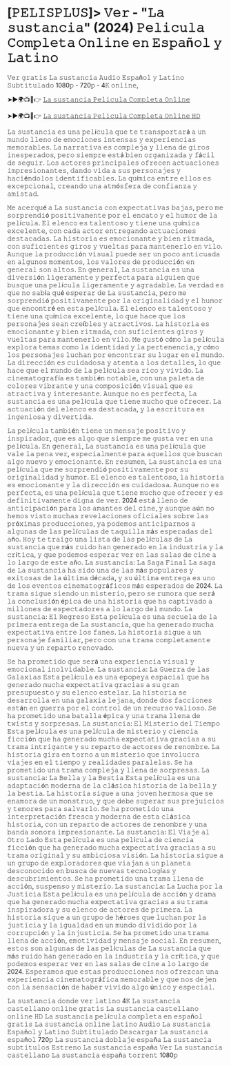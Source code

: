 # [𝙿𝙴𝙻𝙸𝚂𝙿𝙻𝚄𝚂]> 𝚅𝚎𝚛 - "𝙻𝚊 𝚜𝚞𝚜𝚝𝚊𝚗𝚌𝚒𝚊" (2024) 𝙿𝚎𝚕𝚒𝚌𝚞𝚕𝚊 𝙲𝚘𝚖𝚙𝚕𝚎𝚝𝚊 𝙾𝚗𝚕𝚒𝚗𝚎 𝚎𝚗 𝙴𝚜𝚙𝚊ñ𝚘𝚕 𝚢 𝙻𝚊𝚝𝚒𝚗𝚘 

𝚅𝚎𝚛 𝚐𝚛𝚊𝚝𝚒𝚜 𝙻𝚊 𝚜𝚞𝚜𝚝𝚊𝚗𝚌𝚒𝚊 𝙰𝚞𝚍𝚒𝚘 𝙴𝚜𝚙𝚊ñ𝚘𝚕 𝚢 𝙻𝚊𝚝𝚒𝚗𝚘 𝚂𝚞𝚋𝚝𝚒𝚝𝚞𝚕𝚊𝚍𝚘 1080𝚙 - 720𝚙 - 4𝙺 𝚘𝚗𝚕𝚒𝚗𝚎,

➤►🌍📺📱👉  [𝙻𝚊 𝚜𝚞𝚜𝚝𝚊𝚗𝚌𝚒𝚊 𝙿𝚎𝚕𝚒𝚌𝚞𝚕𝚊 𝙲𝚘𝚖𝚙𝚕𝚎𝚝𝚊 𝙾𝚗𝚕𝚒𝚗𝚎](https://tinyurl.com/3p844cjn)

➤►🌍📺📱👉  [𝙻𝚊 𝚜𝚞𝚜𝚝𝚊𝚗𝚌𝚒𝚊 𝙿𝚎𝚕𝚒𝚌𝚞𝚕𝚊 𝙲𝚘𝚖𝚙𝚕𝚎𝚝𝚊 𝙾𝚗𝚕𝚒𝚗𝚎 𝙷𝙳](https://tinyurl.com/3p844cjn)

𝙻𝚊 𝚜𝚞𝚜𝚝𝚊𝚗𝚌𝚒𝚊 𝚎𝚜 𝚞𝚗𝚊 𝚙𝚎𝚕í𝚌𝚞𝚕𝚊 𝚚𝚞𝚎 𝚝𝚎 𝚝𝚛𝚊𝚗𝚜𝚙𝚘𝚛𝚝𝚊𝚛á 𝚊 𝚞𝚗 𝚖𝚞𝚗𝚍𝚘 𝚕𝚕𝚎𝚗𝚘 𝚍𝚎 𝚎𝚖𝚘𝚌𝚒𝚘𝚗𝚎𝚜 𝚒𝚗𝚝𝚎𝚗𝚜𝚊𝚜 𝚢 𝚎𝚡𝚙𝚎𝚛𝚒𝚎𝚗𝚌𝚒𝚊𝚜 𝚖𝚎𝚖𝚘𝚛𝚊𝚋𝚕𝚎𝚜. 𝙻𝚊 𝚗𝚊𝚛𝚛𝚊𝚝𝚒𝚟𝚊 𝚎𝚜 𝚌𝚘𝚖𝚙𝚕𝚎𝚓𝚊 𝚢 𝚕𝚕𝚎𝚗𝚊 𝚍𝚎 𝚐𝚒𝚛𝚘𝚜 𝚒𝚗𝚎𝚜𝚙𝚎𝚛𝚊𝚍𝚘𝚜, 𝚙𝚎𝚛𝚘 𝚜𝚒𝚎𝚖𝚙𝚛𝚎 𝚎𝚜𝚝á 𝚋𝚒𝚎𝚗 𝚘𝚛𝚐𝚊𝚗𝚒𝚣𝚊𝚍𝚊 𝚢 𝚏á𝚌𝚒𝚕 𝚍𝚎 𝚜𝚎𝚐𝚞𝚒𝚛. 𝙻𝚘𝚜 𝚊𝚌𝚝𝚘𝚛𝚎𝚜 𝚙𝚛𝚒𝚗𝚌𝚒𝚙𝚊𝚕𝚎𝚜 𝚘𝚏𝚛𝚎𝚌𝚎𝚗 𝚊𝚌𝚝𝚞𝚊𝚌𝚒𝚘𝚗𝚎𝚜 𝚒𝚖𝚙𝚛𝚎𝚜𝚒𝚘𝚗𝚊𝚗𝚝𝚎𝚜, 𝚍𝚊𝚗𝚍𝚘 𝚟𝚒𝚍𝚊 𝚊 𝚜𝚞𝚜 𝚙𝚎𝚛𝚜𝚘𝚗𝚊𝚓𝚎𝚜 𝚢 𝚑𝚊𝚌𝚒é𝚗𝚍𝚘𝚕𝚘𝚜 𝚒𝚍𝚎𝚗𝚝𝚒𝚏𝚒𝚌𝚊𝚋𝚕𝚎𝚜. 𝙻𝚊 𝚚𝚞í𝚖𝚒𝚌𝚊 𝚎𝚗𝚝𝚛𝚎 𝚎𝚕𝚕𝚘𝚜 𝚎𝚜 𝚎𝚡𝚌𝚎𝚙𝚌𝚒𝚘𝚗𝚊𝚕, 𝚌𝚛𝚎𝚊𝚗𝚍𝚘 𝚞𝚗𝚊 𝚊𝚝𝚖ó𝚜𝚏𝚎𝚛𝚊 𝚍𝚎 𝚌𝚘𝚗𝚏𝚒𝚊𝚗𝚣𝚊 𝚢 𝚊𝚖𝚒𝚜𝚝𝚊𝚍.

𝙼𝚎 𝚊𝚌𝚎𝚛𝚚𝚞é 𝚊 𝙻𝚊 𝚜𝚞𝚜𝚝𝚊𝚗𝚌𝚒𝚊 𝚌𝚘𝚗 𝚎𝚡𝚙𝚎𝚌𝚝𝚊𝚝𝚒𝚟𝚊𝚜 𝚋𝚊𝚓𝚊𝚜, 𝚙𝚎𝚛𝚘 𝚖𝚎 𝚜𝚘𝚛𝚙𝚛𝚎𝚗𝚍𝚒ó 𝚙𝚘𝚜𝚒𝚝𝚒𝚟𝚊𝚖𝚎𝚗𝚝𝚎 𝚙𝚘𝚛 𝚎𝚕 𝚎𝚗𝚌𝚊𝚝𝚘 𝚢 𝚎𝚕 𝚑𝚞𝚖𝚘𝚛 𝚍𝚎 𝚕𝚊 𝚙𝚎𝚕í𝚌𝚞𝚕𝚊. 𝙴𝚕 𝚎𝚕𝚎𝚗𝚌𝚘 𝚎𝚜 𝚝𝚊𝚕𝚎𝚗𝚝𝚘𝚜𝚘 𝚢 𝚝𝚒𝚎𝚗𝚎 𝚞𝚗𝚊 𝚚𝚞í𝚖𝚒𝚌𝚊 𝚎𝚡𝚌𝚎𝚕𝚎𝚗𝚝𝚎, 𝚌𝚘𝚗 𝚌𝚊𝚍𝚊 𝚊𝚌𝚝𝚘𝚛 𝚎𝚗𝚝𝚛𝚎𝚐𝚊𝚗𝚍𝚘 𝚊𝚌𝚝𝚞𝚊𝚌𝚒𝚘𝚗𝚎𝚜 𝚍𝚎𝚜𝚝𝚊𝚌𝚊𝚍𝚊𝚜. 𝙻𝚊 𝚑𝚒𝚜𝚝𝚘𝚛𝚒𝚊 𝚎𝚜 𝚎𝚖𝚘𝚌𝚒𝚘𝚗𝚊𝚗𝚝𝚎 𝚢 𝚋𝚒𝚎𝚗 𝚛𝚒𝚝𝚖𝚊𝚍𝚊, 𝚌𝚘𝚗 𝚜𝚞𝚏𝚒𝚌𝚒𝚎𝚗𝚝𝚎𝚜 𝚐𝚒𝚛𝚘𝚜 𝚢 𝚟𝚞𝚎𝚕𝚝𝚊𝚜 𝚙𝚊𝚛𝚊 𝚖𝚊𝚗𝚝𝚎𝚗𝚎𝚛𝚕𝚘 𝚎𝚗 𝚟𝚒𝚕𝚘. 𝙰𝚞𝚗𝚚𝚞𝚎 𝚕𝚊 𝚙𝚛𝚘𝚍𝚞𝚌𝚌𝚒ó𝚗 𝚟𝚒𝚜𝚞𝚊𝚕 𝚙𝚞𝚎𝚍𝚎 𝚜𝚎𝚛 𝚞𝚗 𝚙𝚘𝚌𝚘 𝚊𝚗𝚝𝚒𝚌𝚞𝚊𝚍𝚊 𝚎𝚗 𝚊𝚕𝚐𝚞𝚗𝚘𝚜 𝚖𝚘𝚖𝚎𝚗𝚝𝚘𝚜, 𝚕𝚘𝚜 𝚟𝚊𝚕𝚘𝚛𝚎𝚜 𝚍𝚎 𝚙𝚛𝚘𝚍𝚞𝚌𝚌𝚒ó𝚗 𝚎𝚗 𝚐𝚎𝚗𝚎𝚛𝚊𝚕 𝚜𝚘𝚗 𝚊𝚕𝚝𝚘𝚜. 𝙴𝚗 𝚐𝚎𝚗𝚎𝚛𝚊𝚕, 𝙻𝚊 𝚜𝚞𝚜𝚝𝚊𝚗𝚌𝚒𝚊 𝚎𝚜 𝚞𝚗𝚊 𝚍𝚒𝚟𝚎𝚛𝚜𝚒ó𝚗 𝚕𝚒𝚐𝚎𝚛𝚊𝚖𝚎𝚗𝚝𝚎 𝚢 𝚙𝚎𝚛𝚏𝚎𝚌𝚝𝚊 𝚙𝚊𝚛𝚊 𝚊𝚕𝚐𝚞𝚒𝚎𝚗 𝚚𝚞𝚎 𝚋𝚞𝚜𝚚𝚞𝚎 𝚞𝚗𝚊 𝚙𝚎𝚕í𝚌𝚞𝚕𝚊 𝚕𝚒𝚐𝚎𝚛𝚊𝚖𝚎𝚗𝚝𝚎 𝚢 𝚊𝚐𝚛𝚊𝚍𝚊𝚋𝚕𝚎. 𝙻𝚊 𝚟𝚎𝚛𝚍𝚊𝚍 𝚎𝚜 𝚚𝚞𝚎 𝚗𝚘 𝚜𝚊𝚋í𝚊 𝚚𝚞é 𝚎𝚜𝚙𝚎𝚛𝚊𝚛 𝚍𝚎 𝙻𝚊 𝚜𝚞𝚜𝚝𝚊𝚗𝚌𝚒𝚊, 𝚙𝚎𝚛𝚘 𝚖𝚎 𝚜𝚘𝚛𝚙𝚛𝚎𝚗𝚍𝚒ó 𝚙𝚘𝚜𝚒𝚝𝚒𝚟𝚊𝚖𝚎𝚗𝚝𝚎 𝚙𝚘𝚛 𝚕𝚊 𝚘𝚛𝚒𝚐𝚒𝚗𝚊𝚕𝚒𝚍𝚊𝚍 𝚢 𝚎𝚕 𝚑𝚞𝚖𝚘𝚛 𝚚𝚞𝚎 𝚎𝚗𝚌𝚘𝚗𝚝𝚛é 𝚎𝚗 𝚎𝚜𝚝𝚊 𝚙𝚎𝚕í𝚌𝚞𝚕𝚊. 𝙴𝚕 𝚎𝚕𝚎𝚗𝚌𝚘 𝚎𝚜 𝚝𝚊𝚕𝚎𝚗𝚝𝚘𝚜𝚘 𝚢 𝚝𝚒𝚎𝚗𝚎 𝚞𝚗𝚊 𝚚𝚞í𝚖𝚒𝚌𝚊 𝚎𝚡𝚌𝚎𝚕𝚎𝚗𝚝𝚎, 𝚕𝚘 𝚚𝚞𝚎 𝚑𝚊𝚌𝚎 𝚚𝚞𝚎 𝚕𝚘𝚜 𝚙𝚎𝚛𝚜𝚘𝚗𝚊𝚓𝚎𝚜 𝚜𝚎𝚊𝚗 𝚌𝚛𝚎í𝚋𝚕𝚎𝚜 𝚢 𝚊𝚝𝚛𝚊𝚌𝚝𝚒𝚟𝚘𝚜. 𝙻𝚊 𝚑𝚒𝚜𝚝𝚘𝚛𝚒𝚊 𝚎𝚜 𝚎𝚖𝚘𝚌𝚒𝚘𝚗𝚊𝚗𝚝𝚎 𝚢 𝚋𝚒𝚎𝚗 𝚛𝚒𝚝𝚖𝚊𝚍𝚊, 𝚌𝚘𝚗 𝚜𝚞𝚏𝚒𝚌𝚒𝚎𝚗𝚝𝚎𝚜 𝚐𝚒𝚛𝚘𝚜 𝚢 𝚟𝚞𝚎𝚕𝚝𝚊𝚜 𝚙𝚊𝚛𝚊 𝚖𝚊𝚗𝚝𝚎𝚗𝚎𝚛𝚕𝚘 𝚎𝚗 𝚟𝚒𝚕𝚘. 𝙼𝚎 𝚐𝚞𝚜𝚝ó 𝚌ó𝚖𝚘 𝚕𝚊 𝚙𝚎𝚕í𝚌𝚞𝚕𝚊 𝚎𝚡𝚙𝚕𝚘𝚛𝚊 𝚝𝚎𝚖𝚊𝚜 𝚌𝚘𝚖𝚘 𝚕𝚊 𝚒𝚍𝚎𝚗𝚝𝚒𝚍𝚊𝚍 𝚢 𝚕𝚊 𝚙𝚎𝚛𝚝𝚎𝚗𝚎𝚗𝚌𝚒𝚊, 𝚢 𝚌ó𝚖𝚘 𝚕𝚘𝚜 𝚙𝚎𝚛𝚜𝚘𝚗𝚊𝚓𝚎𝚜 𝚕𝚞𝚌𝚑𝚊𝚗 𝚙𝚘𝚛 𝚎𝚗𝚌𝚘𝚗𝚝𝚛𝚊𝚛 𝚜𝚞 𝚕𝚞𝚐𝚊𝚛 𝚎𝚗 𝚎𝚕 𝚖𝚞𝚗𝚍𝚘. 𝙻𝚊 𝚍𝚒𝚛𝚎𝚌𝚌𝚒ó𝚗 𝚎𝚜 𝚌𝚞𝚒𝚍𝚊𝚍𝚘𝚜𝚊 𝚢 𝚊𝚝𝚎𝚗𝚝𝚊 𝚊 𝚕𝚘𝚜 𝚍𝚎𝚝𝚊𝚕𝚕𝚎𝚜, 𝚕𝚘 𝚚𝚞𝚎 𝚑𝚊𝚌𝚎 𝚚𝚞𝚎 𝚎𝚕 𝚖𝚞𝚗𝚍𝚘 𝚍𝚎 𝚕𝚊 𝚙𝚎𝚕í𝚌𝚞𝚕𝚊 𝚜𝚎𝚊 𝚛𝚒𝚌𝚘 𝚢 𝚟𝚒𝚟𝚒𝚍𝚘. 𝙻𝚊 𝚌𝚒𝚗𝚎𝚖𝚊𝚝𝚘𝚐𝚛𝚊𝚏í𝚊 𝚎𝚜 𝚝𝚊𝚖𝚋𝚒é𝚗 𝚗𝚘𝚝𝚊𝚋𝚕𝚎, 𝚌𝚘𝚗 𝚞𝚗𝚊 𝚙𝚊𝚕𝚎𝚝𝚊 𝚍𝚎 𝚌𝚘𝚕𝚘𝚛𝚎𝚜 𝚟𝚒𝚋𝚛𝚊𝚗𝚝𝚎 𝚢 𝚞𝚗𝚊 𝚌𝚘𝚖𝚙𝚘𝚜𝚒𝚌𝚒ó𝚗 𝚟𝚒𝚜𝚞𝚊𝚕 𝚚𝚞𝚎 𝚎𝚜 𝚊𝚝𝚛𝚊𝚌𝚝𝚒𝚟𝚊 𝚢 𝚒𝚗𝚝𝚎𝚛𝚎𝚜𝚊𝚗𝚝𝚎. 𝙰𝚞𝚗𝚚𝚞𝚎 𝚗𝚘 𝚎𝚜 𝚙𝚎𝚛𝚏𝚎𝚌𝚝𝚊, 𝙻𝚊 𝚜𝚞𝚜𝚝𝚊𝚗𝚌𝚒𝚊 𝚎𝚜 𝚞𝚗𝚊 𝚙𝚎𝚕í𝚌𝚞𝚕𝚊 𝚚𝚞𝚎 𝚝𝚒𝚎𝚗𝚎 𝚖𝚞𝚌𝚑𝚘 𝚚𝚞𝚎 𝚘𝚏𝚛𝚎𝚌𝚎𝚛. 𝙻𝚊 𝚊𝚌𝚝𝚞𝚊𝚌𝚒ó𝚗 𝚍𝚎𝚕 𝚎𝚕𝚎𝚗𝚌𝚘 𝚎𝚜 𝚍𝚎𝚜𝚝𝚊𝚌𝚊𝚍𝚊, 𝚢 𝚕𝚊 𝚎𝚜𝚌𝚛𝚒𝚝𝚞𝚛𝚊 𝚎𝚜 𝚒𝚗𝚐𝚎𝚗𝚒𝚘𝚜𝚊 𝚢 𝚍𝚒𝚟𝚎𝚛𝚝𝚒𝚍𝚊. 

𝙻𝚊 𝚙𝚎𝚕í𝚌𝚞𝚕𝚊 𝚝𝚊𝚖𝚋𝚒é𝚗 𝚝𝚒𝚎𝚗𝚎 𝚞𝚗 𝚖𝚎𝚗𝚜𝚊𝚓𝚎 𝚙𝚘𝚜𝚒𝚝𝚒𝚟𝚘 𝚢 𝚒𝚗𝚜𝚙𝚒𝚛𝚊𝚍𝚘𝚛, 𝚚𝚞𝚎 𝚎𝚜 𝚊𝚕𝚐𝚘 𝚚𝚞𝚎 𝚜𝚒𝚎𝚖𝚙𝚛𝚎 𝚖𝚎 𝚐𝚞𝚜𝚝𝚊 𝚟𝚎𝚛 𝚎𝚗 𝚞𝚗𝚊 𝚙𝚎𝚕í𝚌𝚞𝚕𝚊. 𝙴𝚗 𝚐𝚎𝚗𝚎𝚛𝚊𝚕, 𝙻𝚊 𝚜𝚞𝚜𝚝𝚊𝚗𝚌𝚒𝚊 𝚎𝚜 𝚞𝚗𝚊 𝚙𝚎𝚕í𝚌𝚞𝚕𝚊 𝚚𝚞𝚎 𝚟𝚊𝚕𝚎 𝚕𝚊 𝚙𝚎𝚗𝚊 𝚟𝚎𝚛, 𝚎𝚜𝚙𝚎𝚌𝚒𝚊𝚕𝚖𝚎𝚗𝚝𝚎 𝚙𝚊𝚛𝚊 𝚊𝚚𝚞𝚎𝚕𝚕𝚘𝚜 𝚚𝚞𝚎 𝚋𝚞𝚜𝚌𝚊𝚗 𝚊𝚕𝚐𝚘 𝚗𝚞𝚎𝚟𝚘 𝚢 𝚎𝚖𝚘𝚌𝚒𝚘𝚗𝚊𝚗𝚝𝚎. 𝙴𝚗 𝚛𝚎𝚜𝚞𝚖𝚎𝚗, 𝙻𝚊 𝚜𝚞𝚜𝚝𝚊𝚗𝚌𝚒𝚊 𝚎𝚜 𝚞𝚗𝚊 𝚙𝚎𝚕í𝚌𝚞𝚕𝚊 𝚚𝚞𝚎 𝚖𝚎 𝚜𝚘𝚛𝚙𝚛𝚎𝚗𝚍𝚒ó 𝚙𝚘𝚜𝚒𝚝𝚒𝚟𝚊𝚖𝚎𝚗𝚝𝚎 𝚙𝚘𝚛 𝚜𝚞 𝚘𝚛𝚒𝚐𝚒𝚗𝚊𝚕𝚒𝚍𝚊𝚍 𝚢 𝚑𝚞𝚖𝚘𝚛. 𝙴𝚕 𝚎𝚕𝚎𝚗𝚌𝚘 𝚎𝚜 𝚝𝚊𝚕𝚎𝚗𝚝𝚘𝚜𝚘, 𝚕𝚊 𝚑𝚒𝚜𝚝𝚘𝚛𝚒𝚊 𝚎𝚜 𝚎𝚖𝚘𝚌𝚒𝚘𝚗𝚊𝚗𝚝𝚎 𝚢 𝚕𝚊 𝚍𝚒𝚛𝚎𝚌𝚌𝚒ó𝚗 𝚎𝚜 𝚌𝚞𝚒𝚍𝚊𝚍𝚘𝚜𝚊. 𝙰𝚞𝚗𝚚𝚞𝚎 𝚗𝚘 𝚎𝚜 𝚙𝚎𝚛𝚏𝚎𝚌𝚝𝚊, 𝚎𝚜 𝚞𝚗𝚊 𝚙𝚎𝚕í𝚌𝚞𝚕𝚊 𝚚𝚞𝚎 𝚝𝚒𝚎𝚗𝚎 𝚖𝚞𝚌𝚑𝚘 𝚚𝚞𝚎 𝚘𝚏𝚛𝚎𝚌𝚎𝚛 𝚢 𝚎𝚜 𝚍𝚎𝚏𝚒𝚗𝚒𝚝𝚒𝚟𝚊𝚖𝚎𝚗𝚝𝚎 𝚍𝚒𝚐𝚗𝚊 𝚍𝚎 𝚟𝚎𝚛. 2024 𝚎𝚜𝚝á 𝚕𝚕𝚎𝚗𝚘 𝚍𝚎 𝚊𝚗𝚝𝚒𝚌𝚒𝚙𝚊𝚌𝚒ó𝚗 𝚙𝚊𝚛𝚊 𝚕𝚘𝚜 𝚊𝚖𝚊𝚗𝚝𝚎𝚜 𝚍𝚎𝚕 𝚌𝚒𝚗𝚎, 𝚢 𝚊𝚞𝚗𝚚𝚞𝚎 𝚊ú𝚗 𝚗𝚘 𝚑𝚎𝚖𝚘𝚜 𝚟𝚒𝚜𝚝𝚘 𝚖𝚞𝚌𝚑𝚊𝚜 𝚛𝚎𝚟𝚎𝚕𝚊𝚌𝚒𝚘𝚗𝚎𝚜 𝚘𝚏𝚒𝚌𝚒𝚊𝚕𝚎𝚜 𝚜𝚘𝚋𝚛𝚎 𝚕𝚊𝚜 𝚙𝚛ó𝚡𝚒𝚖𝚊𝚜 𝚙𝚛𝚘𝚍𝚞𝚌𝚌𝚒𝚘𝚗𝚎𝚜, 𝚢𝚊 𝚙𝚘𝚍𝚎𝚖𝚘𝚜 𝚊𝚗𝚝𝚒𝚌𝚒𝚙𝚊𝚛𝚗𝚘𝚜 𝚊 𝚊𝚕𝚐𝚞𝚗𝚊𝚜 𝚍𝚎 𝚕𝚊𝚜 𝚙𝚎𝚕í𝚌𝚞𝚕𝚊𝚜 𝚍𝚎 𝚝𝚊𝚚𝚞𝚒𝚕𝚕𝚊 𝚖á𝚜 𝚎𝚜𝚙𝚎𝚛𝚊𝚍𝚊𝚜 𝚍𝚎𝚕 𝚊ñ𝚘. 𝙷𝚘𝚢 𝚝𝚎 𝚝𝚛𝚊𝚒𝚐𝚘 𝚞𝚗𝚊 𝚕𝚒𝚜𝚝𝚊 𝚍𝚎 𝚕𝚊𝚜 𝚙𝚎𝚕í𝚌𝚞𝚕𝚊𝚜 𝚍𝚎 𝙻𝚊 𝚜𝚞𝚜𝚝𝚊𝚗𝚌𝚒𝚊 𝚚𝚞𝚎 𝚖á𝚜 𝚛𝚞𝚒𝚍𝚘 𝚑𝚊𝚗 𝚐𝚎𝚗𝚎𝚛𝚊𝚍𝚘 𝚎𝚗 𝚕𝚊 𝚒𝚗𝚍𝚞𝚜𝚝𝚛𝚒𝚊 𝚢 𝚕𝚊 𝚌𝚛í𝚝𝚒𝚌𝚊, 𝚢 𝚚𝚞𝚎 𝚙𝚘𝚍𝚎𝚖𝚘𝚜 𝚎𝚜𝚙𝚎𝚛𝚊𝚛 𝚟𝚎𝚛 𝚎𝚗 𝚕𝚊𝚜 𝚜𝚊𝚕𝚊𝚜 𝚍𝚎 𝚌𝚒𝚗𝚎 𝚊 𝚕𝚘 𝚕𝚊𝚛𝚐𝚘 𝚍𝚎 𝚎𝚜𝚝𝚎 𝚊ñ𝚘. 𝙻𝚊 𝚜𝚞𝚜𝚝𝚊𝚗𝚌𝚒𝚊: 𝙻𝚊 𝚂𝚊𝚐𝚊 𝙵𝚒𝚗𝚊𝚕 𝙻𝚊 𝚜𝚊𝚐𝚊 𝚍𝚎 𝙻𝚊 𝚜𝚞𝚜𝚝𝚊𝚗𝚌𝚒𝚊 𝚑𝚊 𝚜𝚒𝚍𝚘 𝚞𝚗𝚊 𝚍𝚎 𝚕𝚊𝚜 𝚖á𝚜 𝚙𝚘𝚙𝚞𝚕𝚊𝚛𝚎𝚜 𝚢 𝚎𝚡𝚒𝚝𝚘𝚜𝚊𝚜 𝚍𝚎 𝚕𝚊 ú𝚕𝚝𝚒𝚖𝚊 𝚍é𝚌𝚊𝚍𝚊, 𝚢 𝚜𝚞 ú𝚕𝚝𝚒𝚖𝚊 𝚎𝚗𝚝𝚛𝚎𝚐𝚊 𝚎𝚜 𝚞𝚗𝚘 𝚍𝚎 𝚕𝚘𝚜 𝚎𝚟𝚎𝚗𝚝𝚘𝚜 𝚌𝚒𝚗𝚎𝚖𝚊𝚝𝚘𝚐𝚛á𝚏𝚒𝚌𝚘𝚜 𝚖á𝚜 𝚎𝚜𝚙𝚎𝚛𝚊𝚍𝚘𝚜 𝚍𝚎 2024. 𝙻𝚊 𝚝𝚛𝚊𝚖𝚊 𝚜𝚒𝚐𝚞𝚎 𝚜𝚒𝚎𝚗𝚍𝚘 𝚞𝚗 𝚖𝚒𝚜𝚝𝚎𝚛𝚒𝚘, 𝚙𝚎𝚛𝚘 𝚜𝚎 𝚛𝚞𝚖𝚘𝚛𝚊 𝚚𝚞𝚎 𝚜𝚎𝚛á 𝚕𝚊 𝚌𝚘𝚗𝚌𝚕𝚞𝚜𝚒ó𝚗 é𝚙𝚒𝚌𝚊 𝚍𝚎 𝚞𝚗𝚊 𝚑𝚒𝚜𝚝𝚘𝚛𝚒𝚊 𝚚𝚞𝚎 𝚑𝚊 𝚌𝚊𝚙𝚝𝚒𝚟𝚊𝚍𝚘 𝚊 𝚖𝚒𝚕𝚕𝚘𝚗𝚎𝚜 𝚍𝚎 𝚎𝚜𝚙𝚎𝚌𝚝𝚊𝚍𝚘𝚛𝚎𝚜 𝚊 𝚕𝚘 𝚕𝚊𝚛𝚐𝚘 𝚍𝚎𝚕 𝚖𝚞𝚗𝚍𝚘. 𝙻𝚊 𝚜𝚞𝚜𝚝𝚊𝚗𝚌𝚒𝚊: 𝙴𝚕 𝚁𝚎𝚐𝚛𝚎𝚜𝚘 𝙴𝚜𝚝𝚊 𝚙𝚎𝚕í𝚌𝚞𝚕𝚊 𝚎𝚜 𝚞𝚗𝚊 𝚜𝚎𝚌𝚞𝚎𝚕𝚊 𝚍𝚎 𝚕𝚊 𝚙𝚛𝚒𝚖𝚎𝚛𝚊 𝚎𝚗𝚝𝚛𝚎𝚐𝚊 𝚍𝚎 𝙻𝚊 𝚜𝚞𝚜𝚝𝚊𝚗𝚌𝚒𝚊, 𝚚𝚞𝚎 𝚑𝚊 𝚐𝚎𝚗𝚎𝚛𝚊𝚍𝚘 𝚖𝚞𝚌𝚑𝚊 𝚎𝚡𝚙𝚎𝚌𝚝𝚊𝚝𝚒𝚟𝚊 𝚎𝚗𝚝𝚛𝚎 𝚕𝚘𝚜 𝚏𝚊𝚗𝚎𝚜. 𝙻𝚊 𝚑𝚒𝚜𝚝𝚘𝚛𝚒𝚊 𝚜𝚒𝚐𝚞𝚎 𝚊 𝚞𝚗 𝚙𝚎𝚛𝚜𝚘𝚗𝚊𝚓𝚎 𝚏𝚊𝚖𝚒𝚕𝚒𝚊𝚛, 𝚙𝚎𝚛𝚘 𝚌𝚘𝚗 𝚞𝚗𝚊 𝚝𝚛𝚊𝚖𝚊 𝚌𝚘𝚖𝚙𝚕𝚎𝚝𝚊𝚖𝚎𝚗𝚝𝚎 𝚗𝚞𝚎𝚟𝚊 𝚢 𝚞𝚗 𝚛𝚎𝚙𝚊𝚛𝚝𝚘 𝚛𝚎𝚗𝚘𝚟𝚊𝚍𝚘. 

𝚂𝚎 𝚑𝚊 𝚙𝚛𝚘𝚖𝚎𝚝𝚒𝚍𝚘 𝚚𝚞𝚎 𝚜𝚎𝚛á 𝚞𝚗𝚊 𝚎𝚡𝚙𝚎𝚛𝚒𝚎𝚗𝚌𝚒𝚊 𝚟𝚒𝚜𝚞𝚊𝚕 𝚢 𝚎𝚖𝚘𝚌𝚒𝚘𝚗𝚊𝚕 𝚒𝚗𝚘𝚕𝚟𝚒𝚍𝚊𝚋𝚕𝚎. 𝙻𝚊 𝚜𝚞𝚜𝚝𝚊𝚗𝚌𝚒𝚊: 𝙻𝚊 𝙶𝚞𝚎𝚛𝚛𝚊 𝚍𝚎 𝚕𝚊𝚜 𝙶𝚊𝚕𝚊𝚡𝚒𝚊𝚜 𝙴𝚜𝚝𝚊 𝚙𝚎𝚕í𝚌𝚞𝚕𝚊 𝚎𝚜 𝚞𝚗𝚊 𝚎𝚙𝚘𝚙𝚎𝚢𝚊 𝚎𝚜𝚙𝚊𝚌𝚒𝚊𝚕 𝚚𝚞𝚎 𝚑𝚊 𝚐𝚎𝚗𝚎𝚛𝚊𝚍𝚘 𝚖𝚞𝚌𝚑𝚊 𝚎𝚡𝚙𝚎𝚌𝚝𝚊𝚝𝚒𝚟𝚊 𝚐𝚛𝚊𝚌𝚒𝚊𝚜 𝚊 𝚜𝚞 𝚐𝚛𝚊𝚗 𝚙𝚛𝚎𝚜𝚞𝚙𝚞𝚎𝚜𝚝𝚘 𝚢 𝚜𝚞 𝚎𝚕𝚎𝚗𝚌𝚘 𝚎𝚜𝚝𝚎𝚕𝚊𝚛. 𝙻𝚊 𝚑𝚒𝚜𝚝𝚘𝚛𝚒𝚊 𝚜𝚎 𝚍𝚎𝚜𝚊𝚛𝚛𝚘𝚕𝚕𝚊 𝚎𝚗 𝚞𝚗𝚊 𝚐𝚊𝚕𝚊𝚡𝚒𝚊 𝚕𝚎𝚓𝚊𝚗𝚊, 𝚍𝚘𝚗𝚍𝚎 𝚍𝚘𝚜 𝚏𝚊𝚌𝚌𝚒𝚘𝚗𝚎𝚜 𝚎𝚜𝚝á𝚗 𝚎𝚗 𝚐𝚞𝚎𝚛𝚛𝚊 𝚙𝚘𝚛 𝚎𝚕 𝚌𝚘𝚗𝚝𝚛𝚘𝚕 𝚍𝚎 𝚞𝚗 𝚛𝚎𝚌𝚞𝚛𝚜𝚘 𝚟𝚊𝚕𝚒𝚘𝚜𝚘. 𝚂𝚎 𝚑𝚊 𝚙𝚛𝚘𝚖𝚎𝚝𝚒𝚍𝚘 𝚞𝚗𝚊 𝚋𝚊𝚝𝚊𝚕𝚕𝚊 é𝚙𝚒𝚌𝚊 𝚢 𝚞𝚗𝚊 𝚝𝚛𝚊𝚖𝚊 𝚕𝚕𝚎𝚗𝚊 𝚍𝚎 𝚝𝚠𝚒𝚜𝚝𝚜 𝚢 𝚜𝚘𝚛𝚙𝚛𝚎𝚜𝚊𝚜. 𝙻𝚊 𝚜𝚞𝚜𝚝𝚊𝚗𝚌𝚒𝚊: 𝙴𝚕 𝙼𝚒𝚜𝚝𝚎𝚛𝚒𝚘 𝚍𝚎𝚕 𝚃𝚒𝚎𝚖𝚙𝚘 𝙴𝚜𝚝𝚊 𝚙𝚎𝚕í𝚌𝚞𝚕𝚊 𝚎𝚜 𝚞𝚗𝚊 𝚙𝚎𝚕í𝚌𝚞𝚕𝚊 𝚍𝚎 𝚖𝚒𝚜𝚝𝚎𝚛𝚒𝚘 𝚢 𝚌𝚒𝚎𝚗𝚌𝚒𝚊 𝚏𝚒𝚌𝚌𝚒ó𝚗 𝚚𝚞𝚎 𝚑𝚊 𝚐𝚎𝚗𝚎𝚛𝚊𝚍𝚘 𝚖𝚞𝚌𝚑𝚊 𝚎𝚡𝚙𝚎𝚌𝚝𝚊𝚝𝚒𝚟𝚊 𝚐𝚛𝚊𝚌𝚒𝚊𝚜 𝚊 𝚜𝚞 𝚝𝚛𝚊𝚖𝚊 𝚒𝚗𝚝𝚛𝚒𝚐𝚊𝚗𝚝𝚎 𝚢 𝚜𝚞 𝚛𝚎𝚙𝚊𝚛𝚝𝚘 𝚍𝚎 𝚊𝚌𝚝𝚘𝚛𝚎𝚜 𝚍𝚎 𝚛𝚎𝚗𝚘𝚖𝚋𝚛𝚎. 𝙻𝚊 𝚑𝚒𝚜𝚝𝚘𝚛𝚒𝚊 𝚐𝚒𝚛𝚊 𝚎𝚗 𝚝𝚘𝚛𝚗𝚘 𝚊 𝚞𝚗 𝚖𝚒𝚜𝚝𝚎𝚛𝚒𝚘 𝚚𝚞𝚎 𝚒𝚗𝚟𝚘𝚕𝚞𝚌𝚛𝚊 𝚟𝚒𝚊𝚓𝚎𝚜 𝚎𝚗 𝚎𝚕 𝚝𝚒𝚎𝚖𝚙𝚘 𝚢 𝚛𝚎𝚊𝚕𝚒𝚍𝚊𝚍𝚎𝚜 𝚙𝚊𝚛𝚊𝚕𝚎𝚕𝚊𝚜. 𝚂𝚎 𝚑𝚊 𝚙𝚛𝚘𝚖𝚎𝚝𝚒𝚍𝚘 𝚞𝚗𝚊 𝚝𝚛𝚊𝚖𝚊 𝚌𝚘𝚖𝚙𝚕𝚎𝚓𝚊 𝚢 𝚕𝚕𝚎𝚗𝚊 𝚍𝚎 𝚜𝚘𝚛𝚙𝚛𝚎𝚜𝚊𝚜. 𝙻𝚊 𝚜𝚞𝚜𝚝𝚊𝚗𝚌𝚒𝚊: 𝙻𝚊 𝙱𝚎𝚕𝚕𝚊 𝚢 𝚕𝚊 𝙱𝚎𝚜𝚝𝚒𝚊 𝙴𝚜𝚝𝚊 𝚙𝚎𝚕í𝚌𝚞𝚕𝚊 𝚎𝚜 𝚞𝚗𝚊 𝚊𝚍𝚊𝚙𝚝𝚊𝚌𝚒ó𝚗 𝚖𝚘𝚍𝚎𝚛𝚗𝚊 𝚍𝚎 𝚕𝚊 𝚌𝚕á𝚜𝚒𝚌𝚊 𝚑𝚒𝚜𝚝𝚘𝚛𝚒𝚊 𝚍𝚎 𝚕𝚊 𝚋𝚎𝚕𝚕𝚊 𝚢 𝚕𝚊 𝚋𝚎𝚜𝚝𝚒𝚊. 𝙻𝚊 𝚑𝚒𝚜𝚝𝚘𝚛𝚒𝚊 𝚜𝚒𝚐𝚞𝚎 𝚊 𝚞𝚗𝚊 𝚓𝚘𝚟𝚎𝚗 𝚑𝚎𝚛𝚖𝚘𝚜𝚊 𝚚𝚞𝚎 𝚜𝚎 𝚎𝚗𝚊𝚖𝚘𝚛𝚊 𝚍𝚎 𝚞𝚗 𝚖𝚘𝚗𝚜𝚝𝚛𝚞𝚘, 𝚢 𝚚𝚞𝚎 𝚍𝚎𝚋𝚎 𝚜𝚞𝚙𝚎𝚛𝚊𝚛 𝚜𝚞𝚜 𝚙𝚛𝚎𝚓𝚞𝚒𝚌𝚒𝚘𝚜 𝚢 𝚝𝚎𝚖𝚘𝚛𝚎𝚜 𝚙𝚊𝚛𝚊 𝚜𝚊𝚕𝚟𝚊𝚛𝚕𝚘. 𝚂𝚎 𝚑𝚊 𝚙𝚛𝚘𝚖𝚎𝚝𝚒𝚍𝚘 𝚞𝚗𝚊 𝚒𝚗𝚝𝚎𝚛𝚙𝚛𝚎𝚝𝚊𝚌𝚒ó𝚗 𝚏𝚛𝚎𝚜𝚌𝚊 𝚢 𝚖𝚘𝚍𝚎𝚛𝚗𝚊 𝚍𝚎 𝚎𝚜𝚝𝚊 𝚌𝚕á𝚜𝚒𝚌𝚊 𝚑𝚒𝚜𝚝𝚘𝚛𝚒𝚊, 𝚌𝚘𝚗 𝚞𝚗 𝚛𝚎𝚙𝚊𝚛𝚝𝚘 𝚍𝚎 𝚊𝚌𝚝𝚘𝚛𝚎𝚜 𝚍𝚎 𝚛𝚎𝚗𝚘𝚖𝚋𝚛𝚎 𝚢 𝚞𝚗𝚊 𝚋𝚊𝚗𝚍𝚊 𝚜𝚘𝚗𝚘𝚛𝚊 𝚒𝚖𝚙𝚛𝚎𝚜𝚒𝚘𝚗𝚊𝚗𝚝𝚎.  𝙻𝚊 𝚜𝚞𝚜𝚝𝚊𝚗𝚌𝚒𝚊: 𝙴𝚕 𝚅𝚒𝚊𝚓𝚎 𝚊𝚕 𝙾𝚝𝚛𝚘 𝙻𝚊𝚍𝚘 𝙴𝚜𝚝𝚊 𝚙𝚎𝚕í𝚌𝚞𝚕𝚊 𝚎𝚜 𝚞𝚗𝚊 𝚙𝚎𝚕í𝚌𝚞𝚕𝚊 𝚍𝚎 𝚌𝚒𝚎𝚗𝚌𝚒𝚊 𝚏𝚒𝚌𝚌𝚒ó𝚗 𝚚𝚞𝚎 𝚑𝚊 𝚐𝚎𝚗𝚎𝚛𝚊𝚍𝚘 𝚖𝚞𝚌𝚑𝚊 𝚎𝚡𝚙𝚎𝚌𝚝𝚊𝚝𝚒𝚟𝚊 𝚐𝚛𝚊𝚌𝚒𝚊𝚜 𝚊 𝚜𝚞 𝚝𝚛𝚊𝚖𝚊 𝚘𝚛𝚒𝚐𝚒𝚗𝚊𝚕 𝚢 𝚜𝚞 𝚊𝚖𝚋𝚒𝚌𝚒𝚘𝚜𝚊 𝚟𝚒𝚜𝚒ó𝚗. 𝙻𝚊 𝚑𝚒𝚜𝚝𝚘𝚛𝚒𝚊 𝚜𝚒𝚐𝚞𝚎 𝚊 𝚞𝚗 𝚐𝚛𝚞𝚙𝚘 𝚍𝚎 𝚎𝚡𝚙𝚕𝚘𝚛𝚊𝚍𝚘𝚛𝚎𝚜 𝚚𝚞𝚎 𝚟𝚒𝚊𝚓𝚊𝚗 𝚊 𝚞𝚗 𝚙𝚕𝚊𝚗𝚎𝚝𝚊 𝚍𝚎𝚜𝚌𝚘𝚗𝚘𝚌𝚒𝚍𝚘 𝚎𝚗 𝚋𝚞𝚜𝚌𝚊 𝚍𝚎 𝚗𝚞𝚎𝚟𝚊𝚜 𝚝𝚎𝚌𝚗𝚘𝚕𝚘𝚐í𝚊𝚜 𝚢 𝚍𝚎𝚜𝚌𝚞𝚋𝚛𝚒𝚖𝚒𝚎𝚗𝚝𝚘𝚜. 𝚂𝚎 𝚑𝚊 𝚙𝚛𝚘𝚖𝚎𝚝𝚒𝚍𝚘 𝚞𝚗𝚊 𝚝𝚛𝚊𝚖𝚊 𝚕𝚕𝚎𝚗𝚊 𝚍𝚎 𝚊𝚌𝚌𝚒ó𝚗, 𝚜𝚞𝚜𝚙𝚎𝚗𝚜𝚘 𝚢 𝚖𝚒𝚜𝚝𝚎𝚛𝚒𝚘. 𝙻𝚊 𝚜𝚞𝚜𝚝𝚊𝚗𝚌𝚒𝚊: 𝙻𝚊 𝙻𝚞𝚌𝚑𝚊 𝚙𝚘𝚛 𝚕𝚊 𝙹𝚞𝚜𝚝𝚒𝚌𝚒𝚊 𝙴𝚜𝚝𝚊 𝚙𝚎𝚕í𝚌𝚞𝚕𝚊 𝚎𝚜 𝚞𝚗𝚊 𝚙𝚎𝚕í𝚌𝚞𝚕𝚊 𝚍𝚎 𝚊𝚌𝚌𝚒ó𝚗 𝚢 𝚍𝚛𝚊𝚖𝚊 𝚚𝚞𝚎 𝚑𝚊 𝚐𝚎𝚗𝚎𝚛𝚊𝚍𝚘 𝚖𝚞𝚌𝚑𝚊 𝚎𝚡𝚙𝚎𝚌𝚝𝚊𝚝𝚒𝚟𝚊 𝚐𝚛𝚊𝚌𝚒𝚊𝚜 𝚊 𝚜𝚞 𝚝𝚛𝚊𝚖𝚊 𝚒𝚗𝚜𝚙𝚒𝚛𝚊𝚍𝚘𝚛𝚊 𝚢 𝚜𝚞 𝚎𝚕𝚎𝚗𝚌𝚘 𝚍𝚎 𝚊𝚌𝚝𝚘𝚛𝚎𝚜 𝚍𝚎 𝚙𝚛𝚒𝚖𝚎𝚛𝚊. 𝙻𝚊 𝚑𝚒𝚜𝚝𝚘𝚛𝚒𝚊 𝚜𝚒𝚐𝚞𝚎 𝚊 𝚞𝚗 𝚐𝚛𝚞𝚙𝚘 𝚍𝚎 𝚑é𝚛𝚘𝚎𝚜 𝚚𝚞𝚎 𝚕𝚞𝚌𝚑𝚊𝚗 𝚙𝚘𝚛 𝚕𝚊 𝚓𝚞𝚜𝚝𝚒𝚌𝚒𝚊 𝚢 𝚕𝚊 𝚒𝚐𝚞𝚊𝚕𝚍𝚊𝚍 𝚎𝚗 𝚞𝚗 𝚖𝚞𝚗𝚍𝚘 𝚍𝚒𝚟𝚒𝚍𝚒𝚍𝚘 𝚙𝚘𝚛 𝚕𝚊 𝚌𝚘𝚛𝚛𝚞𝚙𝚌𝚒ó𝚗 𝚢 𝚕𝚊 𝚒𝚗𝚓𝚞𝚜𝚝𝚒𝚌𝚒𝚊. 𝚂𝚎 𝚑𝚊 𝚙𝚛𝚘𝚖𝚎𝚝𝚒𝚍𝚘 𝚞𝚗𝚊 𝚝𝚛𝚊𝚖𝚊 𝚕𝚕𝚎𝚗𝚊 𝚍𝚎 𝚊𝚌𝚌𝚒ó𝚗, 𝚎𝚖𝚘𝚝𝚒𝚟𝚒𝚍𝚊𝚍 𝚢 𝚖𝚎𝚗𝚜𝚊𝚓𝚎 𝚜𝚘𝚌𝚒𝚊𝚕. 𝙴𝚗 𝚛𝚎𝚜𝚞𝚖𝚎𝚗, 𝚎𝚜𝚝𝚘𝚜 𝚜𝚘𝚗 𝚊𝚕𝚐𝚞𝚗𝚊𝚜 𝚍𝚎 𝚕𝚊𝚜 𝚙𝚎𝚕í𝚌𝚞𝚕𝚊𝚜 𝚍𝚎 𝙻𝚊 𝚜𝚞𝚜𝚝𝚊𝚗𝚌𝚒𝚊 𝚚𝚞𝚎 𝚖á𝚜 𝚛𝚞𝚒𝚍𝚘 𝚑𝚊𝚗 𝚐𝚎𝚗𝚎𝚛𝚊𝚍𝚘 𝚎𝚗 𝚕𝚊 𝚒𝚗𝚍𝚞𝚜𝚝𝚛𝚒𝚊 𝚢 𝚕𝚊 𝚌𝚛í𝚝𝚒𝚌𝚊, 𝚢 𝚚𝚞𝚎 𝚙𝚘𝚍𝚎𝚖𝚘𝚜 𝚎𝚜𝚙𝚎𝚛𝚊𝚛 𝚟𝚎𝚛 𝚎𝚗 𝚕𝚊𝚜 𝚜𝚊𝚕𝚊𝚜 𝚍𝚎 𝚌𝚒𝚗𝚎 𝚊 𝚕𝚘 𝚕𝚊𝚛𝚐𝚘 𝚍𝚎 2024. 𝙴𝚜𝚙𝚎𝚛𝚊𝚖𝚘𝚜 𝚚𝚞𝚎 𝚎𝚜𝚝𝚊𝚜 𝚙𝚛𝚘𝚍𝚞𝚌𝚌𝚒𝚘𝚗𝚎𝚜 𝚗𝚘𝚜 𝚘𝚏𝚛𝚎𝚣𝚌𝚊𝚗 𝚞𝚗𝚊 𝚎𝚡𝚙𝚎𝚛𝚒𝚎𝚗𝚌𝚒𝚊 𝚌𝚒𝚗𝚎𝚖𝚊𝚝𝚘𝚐𝚛á𝚏𝚒𝚌𝚊 𝚖𝚎𝚖𝚘𝚛𝚊𝚋𝚕𝚎 𝚢 𝚚𝚞𝚎 𝚗𝚘𝚜 𝚍𝚎𝚓𝚎𝚗 𝚌𝚘𝚗 𝚕𝚊 𝚜𝚎𝚗𝚜𝚊𝚌𝚒ó𝚗 𝚍𝚎 𝚑𝚊𝚋𝚎𝚛 𝚟𝚒𝚟𝚒𝚍𝚘 𝚊𝚕𝚐𝚘 ú𝚗𝚒𝚌𝚘 𝚢 𝚎𝚜𝚙𝚎𝚌𝚒𝚊𝚕. 

𝙻𝚊 𝚜𝚞𝚜𝚝𝚊𝚗𝚌𝚒𝚊 𝚍𝚘𝚗𝚍𝚎 𝚟𝚎𝚛​ 𝚕𝚊𝚝𝚒𝚗𝚘 4𝙺 𝙻𝚊 𝚜𝚞𝚜𝚝𝚊𝚗𝚌𝚒𝚊 𝚌𝚊𝚜𝚝𝚎𝚕𝚕𝚊𝚗𝚘 𝚘𝚗𝚕𝚒𝚗𝚎 𝚐𝚛𝚊𝚝𝚒𝚜​ 𝙻𝚊 𝚜𝚞𝚜𝚝𝚊𝚗𝚌𝚒𝚊 𝚌𝚊𝚜𝚝𝚎𝚕𝚕𝚊𝚗𝚘 𝚘𝚗𝚕𝚒𝚗𝚎​ 𝙷𝙳 𝙻𝚊 𝚜𝚞𝚜𝚝𝚊𝚗𝚌𝚒𝚊 𝚙𝚎𝚕í𝚌𝚞𝚕𝚊 𝚌𝚘𝚖𝚙𝚕𝚎𝚝𝚊 𝚎𝚗 𝚎𝚜𝚙𝚊ñ𝚘𝚕 𝚐𝚛𝚊𝚝𝚒𝚜​ 𝙻𝚊 𝚜𝚞𝚜𝚝𝚊𝚗𝚌𝚒𝚊 𝚘𝚗𝚕𝚒𝚗𝚎 𝚕𝚊𝚝𝚒𝚗𝚘​ 𝙰𝚞𝚍𝚒𝚘 𝙻𝚊 𝚜𝚞𝚜𝚝𝚊𝚗𝚌𝚒𝚊 𝙴𝚜𝚙𝚊ñ𝚘𝚕 𝚢 𝙻𝚊𝚝𝚒𝚗𝚘 𝚂𝚞𝚋𝚝𝚒𝚝𝚞𝚕𝚊𝚍𝚘 𝙳𝚎𝚜𝚌𝚊𝚛𝚐𝚊𝚛 𝙻𝚊 𝚜𝚞𝚜𝚝𝚊𝚗𝚌𝚒𝚊 𝚎𝚜𝚙𝚊ñ𝚘𝚕​ 720𝚙 𝙻𝚊 𝚜𝚞𝚜𝚝𝚊𝚗𝚌𝚒𝚊 𝚍𝚘𝚋𝚕𝚊𝚓𝚎 𝚎𝚜𝚙𝚊ñ𝚊​ 𝙻𝚊 𝚜𝚞𝚜𝚝𝚊𝚗𝚌𝚒𝚊 𝚜𝚞𝚋𝚝𝚒𝚝𝚞𝚕𝚘𝚜​ 𝙴𝚜𝚝𝚛𝚎𝚗𝚘 𝙻𝚊 𝚜𝚞𝚜𝚝𝚊𝚗𝚌𝚒𝚊 𝚎𝚜𝚙𝚊ñ𝚊​ 𝚅𝚎𝚛 𝙻𝚊 𝚜𝚞𝚜𝚝𝚊𝚗𝚌𝚒𝚊 𝚌𝚊𝚜𝚝𝚎𝚕𝚕𝚊𝚗𝚘​ 𝙻𝚊 𝚜𝚞𝚜𝚝𝚊𝚗𝚌𝚒𝚊 𝚎𝚜𝚙𝚊ñ𝚊 𝚝𝚘𝚛𝚛𝚎𝚗𝚝​ 1080𝚙

